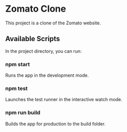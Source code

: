 # Zomato Clone

This project is a clone of the Zomato website.

## Available Scripts

In the project directory, you can run:

### npm start

Runs the app in the development mode.

### npm test

Launches the test runner in the interactive watch mode.

### npm run build

Builds the app for production to the build folder.